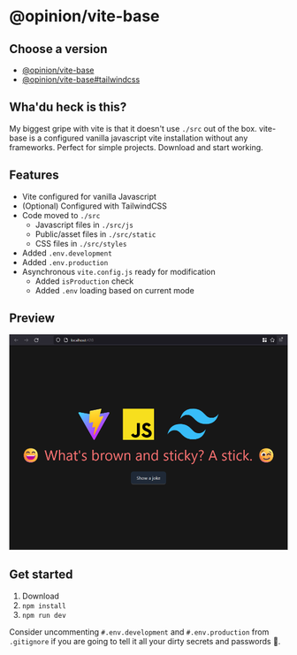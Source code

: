 # @opinion/vite-base

## Choose a version
 - [@opinion/vite-base](https://github.com/Opinion/vite-base)
 - [@opinion/vite-base#tailwindcss](https://github.com/Opinion/vite-base/tree/tailwindcss)

## Wha'du heck is this?
My biggest gripe with vite is that it doesn't use `./src` out of the box. vite-base is a configured vanilla javascript vite installation without any frameworks. Perfect for simple projects. Download and start working.

## Features
 - Vite configured for vanilla Javascript
 - (Optional) Configured with TailwindCSS
 - Code moved to `./src`
   * Javascript files in `./src/js`
   * Public/asset files in `./src/static`
   * CSS files in `./src/styles`
 - Added `.env.development`
 - Added `.env.production`
 - Asynchronous `vite.config.js` ready for modification
   * Added `isProduction` check
   * Added `.env` loading based on current mode

## Preview
![vite-base#tailwindcss preview](src/static/images/preview.png)

## Get started
 1. Download
 2. `npm install`
 3. `npm run dev`

Consider uncommenting `#.env.development` and `#.env.production` from `.gitignore` if you are going to tell it all your dirty secrets and passwords 🐸.
